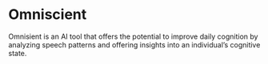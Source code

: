 # Omniscient
Omnisient is an AI tool that offers the potential to improve daily cognition by analyzing speech patterns and offering insights into an individual’s cognitive state.

